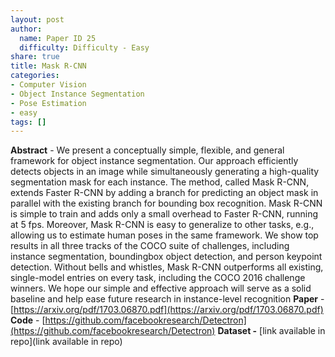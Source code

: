```yaml
---
layout: post
author:
  name: Paper ID 25
  difficulty: Difficulty - Easy
share: true
title: Mask R-CNN
categories:
- Computer Vision
- Object Instance Segmentation
- Pose Estimation
- easy
tags: []
---
```

**Abstract** - We present a conceptually simple, flexible, and general framework for object instance segmentation. Our approach efficiently detects objects in an image while simultaneously generating a high-quality segmentation mask for each instance. The method, called Mask R-CNN, extends Faster R-CNN by adding a branch for predicting an object mask in parallel with the existing branch for bounding box recognition. Mask R-CNN is simple to train and adds only a small overhead to Faster R-CNN, running at 5 fps. Moreover, Mask R-CNN is easy to generalize to other tasks, e.g., allowing us to estimate human poses in the same framework. We show top results in all three tracks of the COCO suite of challenges, including instance segmentation, boundingbox object detection, and person keypoint detection. Without bells and whistles, Mask R-CNN outperforms all existing, single-model entries on every task, including the COCO 2016 challenge winners. We hope our simple and effective approach will serve as a solid baseline and help ease future research in instance-level recognition
**Paper** - [https://arxiv.org/pdf/1703.06870.pdf](https://arxiv.org/pdf/1703.06870.pdf)
**Code** - [https://github.com/facebookresearch/Detectron](https://github.com/facebookresearch/Detectron)
**Dataset -** [link available in repo](link available in repo)
    